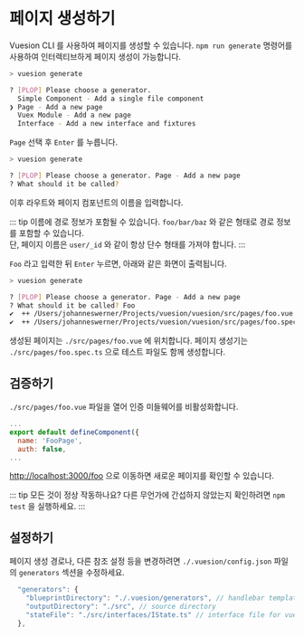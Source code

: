 # 페이지 생성하기

Vuesion CLI 를 사용하여 페이지를 생성할 수 있습니다.
`npm run generate` 명령어를 사용하여 인터렉티브하게 페이지 생성이 가능합니다.

```bash
> vuesion generate

? [PLOP] Please choose a generator. 
  Simple Component - Add a single file component 
❯ Page - Add a new page 
  Vuex Module - Add a new page 
  Interface - Add a new interface and fixtures 
```

`Page` 선택 후 `Enter` 를 누릅니다.

```bash
> vuesion generate

? [PLOP] Please choose a generator. Page - Add a new page
? What should it be called? 
```

이후 라우트와 페이지 컴포넌트의 이름을 입력합니다.

::: tip 이름에 경로 정보가 포함될 수 있습니다.
`foo/bar/baz` 와 같은 형태로 경로 정보를 포함할 수 있습니다.  
단, 페이지 이름은 `user/_id` 와 같이 항상 단수 형태를 가져야 합니다.
:::

`Foo` 라고 입력한 뒤 `Enter` 누르면, 아래와 같은 화면이 출력됩니다.

```bash
> vuesion generate

? [PLOP] Please choose a generator. Page - Add a new page
? What should it be called? Foo
✔  ++ /Users/johanneswerner/Projects/vuesion/vuesion/src/pages/foo.vue
✔  ++ /Users/johanneswerner/Projects/vuesion/vuesion/src/pages/foo.spec.ts
```

생성된 페이지는 `./src/pages/foo.vue` 에 위치합니다.
페이지 생성기는 `./src/pages/foo.spec.ts` 으로 테스트 파일도 함께 생성합니다.

## 검증하기

`./src/pages/foo.vue` 파일을 열어 인증 미들웨어를 비활성화합니다.

```js
...
export default defineComponent({
  name: 'FooPage',
  auth: false,
...
```

[http://localhost:3000/foo](http://localhost:3000/foo) 으로 이동하면 새로운 페이지를 확인할 수 있습니다.

::: tip 모든 것이 정상 작동하나요?
다른 무언가에 간섭하지 않았는지 확인하려면 `npm test` 을 실행하세요.
:::

## 설정하기

페이지 생성 경로나, 다른 참조 설정 등을 변경하려면 `./.vuesion/config.json` 파일의 `generators` 섹션을 수정하세요.

```js
  "generators": {
    "blueprintDirectory": "./.vuesion/generators", // handlebar templates
    "outputDirectory": "./src", // source directory
    "stateFile": "./src/interfaces/IState.ts" // interface file for vuex-modules
  },
```
